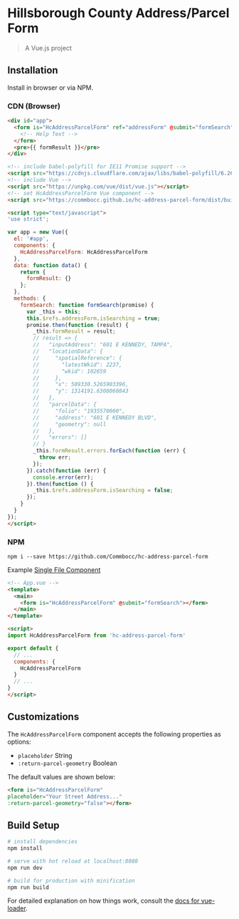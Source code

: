 # Hillsborough County Address/Parcel Form

> A Vue.js project

## Installation

Install in browser or via NPM.

### CDN (Browser)

```html
<div id="app">
  <form is="HcAddressParcelForm" ref="addressForm" @submit="formSearch">
    <!-- Help Text -->
  </form>
  <pre>{{ formResult }}</pre>
</div>

<!-- include babel-polyfill for IE11 Promise support -->
<script src="https://cdnjs.cloudflare.com/ajax/libs/babel-polyfill/6.26.0/polyfill.min.js"></script>
<!-- include Vue -->
<script src="https://unpkg.com/vue/dist/vue.js"></script>
<!-- set HcAddressParcelForm Vue component -->
<script src="https://commbocc.github.io/hc-address-parcel-form/dist/build.var.js"></script>

<script type="text/javascript">
'use strict';

var app = new Vue({
  el: '#app',
  components: {
    HcAddressParcelForm: HcAddressParcelForm
  },
  data: function data() {
    return {
      formResult: {}
    };
  },
  methods: {
    formSearch: function formSearch(promise) {
      var _this = this;
      this.$refs.addressForm.isSearching = true;
      promise.then(function (result) {
        _this.formResult = result;
        // result => {
        //   "inputAddress": "601 E KENNEDY, TAMPA",
        //   "locationData": {
        //     "spatialReference": {
        //       "latestWkid": 2237,
        //       "wkid": 102659
        //     },
        //     "x": 509330.5265903396,
        //     "y": 1314191.6308060843
        //   },
        //   "parcelData": {
        //     "folio": "1935570000",
        //     "address": "601 E KENNEDY BLVD",
        //     "geometry": null
        //   },
        //   "errors": []
        // }
        _this.formResult.errors.forEach(function (err) {
          throw err;
        });
      }).catch(function (err) {
        console.error(err);
      }).then(function () {
        _this.$refs.addressForm.isSearching = false;
      });
    }
  }
});
</script>
```

### NPM

`npm i --save https://github.com/Commbocc/hc-address-parcel-form`

Example [Single File Component](https://vuejs.org/v2/guide/single-file-components.html)

```html
<!-- App.vue -->
<template>
  <main>
    <form is="HcAddressParcelForm" @submit="formSearch"></form>
  </main>
</template>

<script>
import HcAddressParcelForm from 'hc-address-parcel-form'

export default {
  // ...
  components: {
    HcAddressParcelForm
  }
  // ...
}
</script>
```

## Customizations

The `HcAddressParcelForm` component accepts the following properties as options:

* `placeholder` String
* `:return-parcel-geometry` Boolean

The default values are shown below:

```html
<form is="HcAddressParcelForm"
placeholder="Your Street Address..."
:return-parcel-geometry="false"></form>
```

## Build Setup

``` bash
# install dependencies
npm install

# serve with hot reload at localhost:8080
npm run dev

# build for production with minification
npm run build
```

For detailed explanation on how things work, consult the [docs for vue-loader](http://vuejs.github.io/vue-loader).
